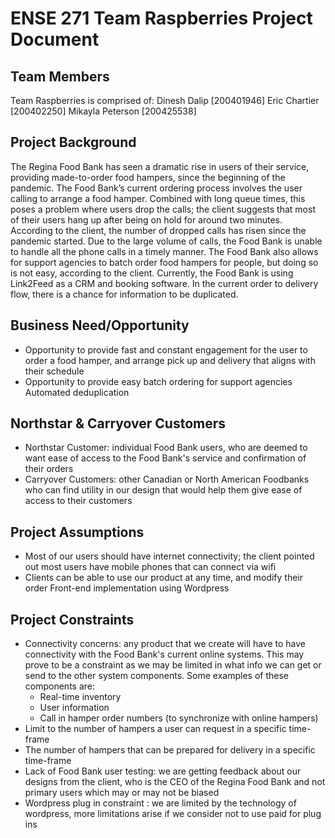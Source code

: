 

# ENSE 271 Team Raspberries Project Document

## Team Members
Team Raspberries is comprised of:
Dinesh Dalip [200401946]
Eric Chartier [200402250]
Mikayla Peterson [200425538]

## Project Background
The Regina Food Bank has seen a dramatic rise in users of their service, providing made-to-order food hampers, since the beginning of the pandemic. The Food Bank’s current ordering process involves the user calling to arrange a food hamper. Combined with long queue times, this poses a problem where users drop the calls; the client suggests that most of their users hang up after being on hold for around two minutes. According to the client, the number of dropped calls has risen since the pandemic started. Due to the large volume of calls, the Food Bank is unable to handle all the phone calls in a timely manner. The Food Bank also allows for support agencies to batch order food hampers for people, but doing so is not easy, according to the client. Currently, the Food Bank is using Link2Feed as a CRM and booking software. In the current order to delivery flow, there is a chance for information to be duplicated.  

## Business Need/Opportunity
* Opportunity to provide fast and constant engagement for the user to order a food hamper, and arrange pick up and delivery that aligns with their schedule 
* Opportunity to provide easy batch ordering for support agencies 
Automated deduplication 

## Northstar & Carryover Customers
* Northstar Customer: individual Food Bank users, who are deemed to want ease of access to the Food Bank's service and confirmation of their orders
* Carryover Customers: other Canadian or North American Foodbanks who can find utility in our design that would help them give ease of access to their customers

## Project Assumptions
* Most of our users should have internet connectivity; the client pointed out most users have mobile phones that can connect via wifi
* Clients can be able to use our product at any time, and modify their order
Front-end implementation using Wordpress

## Project Constraints
* Connectivity concerns: any product that we create will have to have connectivity with the Food Bank's current online systems. This may prove to be a constraint as we may be limited in what info we can get or send to the other system components. Some examples of these components are:
  * Real-time inventory 
  * User information 
  * Call in hamper order numbers (to synchronize with online hampers)
* Limit to the number of hampers a user can request in a specific time-frame
* The number of hampers that can be prepared for delivery in a specific time-frame
* Lack of Food Bank user testing: we are getting feedback about our designs from the client, who is the CEO of the Regina Food Bank and not primary users which may or may not be biased 
* Wordpress plug in constraint : we are limited by the technology of wordpress, more limitations arise if we consider not to use paid for plug ins

